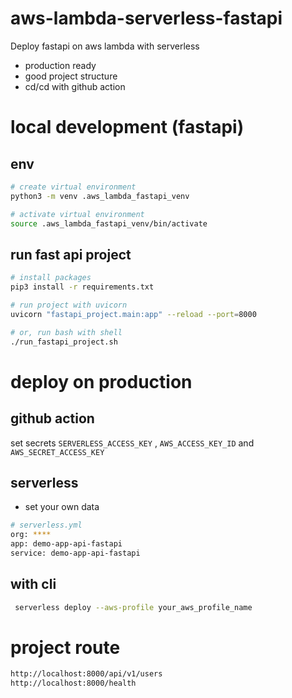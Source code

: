 # aws-lambda-serverless-fastapi
Deploy fastapi on aws lambda with serverless

* production ready
* good project structure
* cd/cd with github action

# local development (fastapi)

## env
```bash
# create virtual environment
python3 -m venv .aws_lambda_fastapi_venv

# activate virtual environment
source .aws_lambda_fastapi_venv/bin/activate
```

## run fast api project

```bash
# install packages
pip3 install -r requirements.txt

# run project with uvicorn
uvicorn "fastapi_project.main:app" --reload --port=8000

# or, run bash with shell
./run_fastapi_project.sh
```

# deploy on production

## github action 

set secrets `SERVERLESS_ACCESS_KEY` , `AWS_ACCESS_KEY_ID` and `AWS_SECRET_ACCESS_KEY`

## serverless

* set your own data

```bash
# serverless.yml
org: ****
app: demo-app-api-fastapi
service: demo-app-api-fastapi
```

## with cli

```bash
 serverless deploy --aws-profile your_aws_profile_name 
```


# project route

```bash
http://localhost:8000/api/v1/users
http://localhost:8000/health
```
